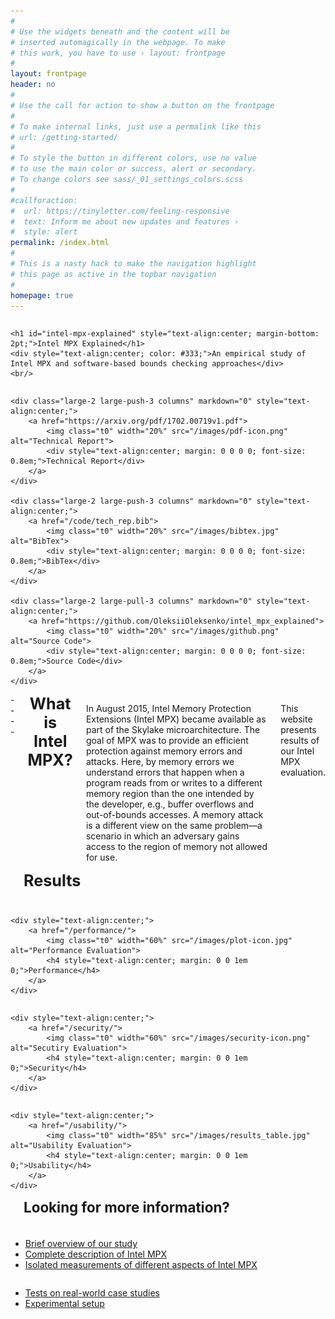 ```yaml
---
#
# Use the widgets beneath and the content will be
# inserted automagically in the webpage. To make
# this work, you have to use › layout: frontpage
#
layout: frontpage
header: no
#
# Use the call for action to show a button on the frontpage
#
# To make internal links, just use a permalink like this
# url: /getting-started/
#
# To style the button in different colors, use no value
# to use the main color or success, alert or secondary.
# To change colors see sass/_01_settings_colors.scss
#
#callforaction:
#  url: https://tinyletter.com/feeling-responsive
#  text: Inform me about new updates and features ›
#  style: alert
permalink: /index.html
#
# This is a nasty hack to make the navigation highlight
# this page as active in the topbar navigation
#
homepage: true
---
```



<div class="row">
<div class="large-8 large-push-2 columns" markdown="0">
    
    <h1 id="intel-mpx-explained" style="text-align:center; margin-bottom: 2pt;">Intel MPX Explained</h1>
    <div style="text-align:center; color: #333;">An empirical study of Intel MPX and software-based bounds checking approaches</div>
    <br/>

</div><!-- /.large-6.columns -->
</div><!-- /.row 1 -->


<div class="row" style="margin: 0 0 0 0;">
  
    <div class="large-2 large-push-3 columns" markdown="0" style="text-align:center;">
        <a href="https://arxiv.org/pdf/1702.00719v1.pdf">
            <img class="t0" width="20%" src="/images/pdf-icon.png" alt="Technical Report">
            <div style="text-align:center; margin: 0 0 0 0; font-size: 0.8em;">Technical Report</div>
        </a>
    </div>
    
    <div class="large-2 large-push-3 columns" markdown="0" style="text-align:center;">
        <a href="/code/tech_rep.bib">
            <img class="t0" width="20%" src="/images/bibtex.jpg" alt="BibTex">
            <div style="text-align:center; margin: 0 0 0 0; font-size: 0.8em;">BibTex</div>
        </a>
    </div>
    
    <div class="large-2 large-pull-3 columns" markdown="0" style="text-align:center;">
        <a href="https://github.com/OleksiiOleksenko/intel_mpx_explained">
            <img class="t0" width="20%" src="/images/github.png" alt="Source Code">
            <div style="text-align:center; margin: 0 0 0 0; font-size: 0.8em;">Source Code</div>
        </a>
    </div>

</div>

<div class="row">
<div class="medium-12 columns" markdown="1">
----

<h3 style="text-align:center; margin-top: 0; margin-bottom: 1em; font-size: 1.8em;">What is Intel MPX?</h3>

In August 2015, Intel Memory Protection Extensions (Intel MPX) became available as part of the Skylake microarchitecture. The goal of MPX was to provide an efficient protection against memory errors and attacks. Here, by memory errors we understand errors that happen when a program reads from or writes to a different memory region than the one intended by the developer, e.g., buffer overflows and out-of-bounds accesses. A memory attack is a different view on the same problem—a scenario in which an adversary gains access to the region of memory not allowed for use.

This website presents results of our Intel MPX evaluation.
</div>
</div>


<div class="row">
<div class="medium-12 columns" markdown="1">
<!--#### Corresponding publications:-->

<!--* [Our ATC'17 submission "Intel MPX explained"]() _(not yet published)_-->
<!--* [Technical Report "Intel MPX Explained: An Empirical Study of Intel MPX and Software-based Bounds Checking Approaches"](https://arxiv.org/abs/1702.00719)-->
<!--<a href="https://arxiv.org/pdf/1702.00719v1.pdf"><img class="t0" width="3%" src="/images/pdf-icon.png" alt="Technical Report"></a>-->
<!--<a href="/code/tech_rep.bib"><img class="t0" width="3%" src="/images/bibtex.jpg" alt="BibTex"></a>-->
<!--<a href="https://github.com/OleksiiOleksenko/intel_mpx_explained"><img class="t0" width="3%" src="/images/github.png" alt="Source Code"></a>-->

----

<h3 style="text-align:center; margin-top: 0; margin-bottom: 1em; font-size: 1.8em;">Results</h3>

</div><!-- /.medium-6.columns -->
</div><!-- /.row 2 -->

<div class="row">
<div class="large-4 columns" markdown="0">
    
    <div style="text-align:center;">
        <a href="/performance/">
            <img class="t0" width="60%" src="/images/plot-icon.jpg" alt="Performance Evaluation">
            <h4 style="text-align:center; margin: 0 0 1em 0;">Performance</h4>
        </a>
    </div>
    
</div><!-- /.large-4.columns -->

<div class="large-4 columns" markdown="0">
    
    <div style="text-align:center;">
        <a href="/security/">
            <img class="t0" width="60%" src="/images/security-icon.png" alt="Secutiry Evaluation">
            <h4 style="text-align:center; margin: 0 0 1em 0;">Security</h4>
        </a>
    </div>
    
</div><!-- /.large-4.columns -->
<div class="large-4 columns" markdown="0">
    
    <div style="text-align:center;">
        <a href="/usability/">
            <img class="t0" width="85%" src="/images/results_table.jpg" alt="Usability Evaluation">
            <h4 style="text-align:center; margin: 0 0 1em 0;">Usability</h4>
        </a>
    </div>
  
</div><!-- /.large-4.columns -->
</div><!-- /.row 3 -->

<div class="row">
<div class="medium-12 columns" markdown="1">

----

<h2 style="text-align:center; margin-top: 0; margin-bottom: 1em; font-size: 1.6em;">Looking for more information?</h2>

</div><!-- /.medium-12.columns -->
</div><!-- /.row 4 -->


<div class="row">
<div class="large-6 large-push-1 columns" markdown="1">
    
* [Brief overview of our study](/overview)
* [Complete description of Intel MPX](/design/)
* [Isolated measurements of different aspects of Intel MPX](/microbenchmarks/) 
    
</div><!-- /.large-6.columns -->

<div class="large-5 columns" markdown="1">
    
* [Tests on real-world case studies](/case-studies/)
* [Experimental setup](/methodology/)

</div><!-- /.large-6.columns -->
</div><!-- /.row 5 -->


